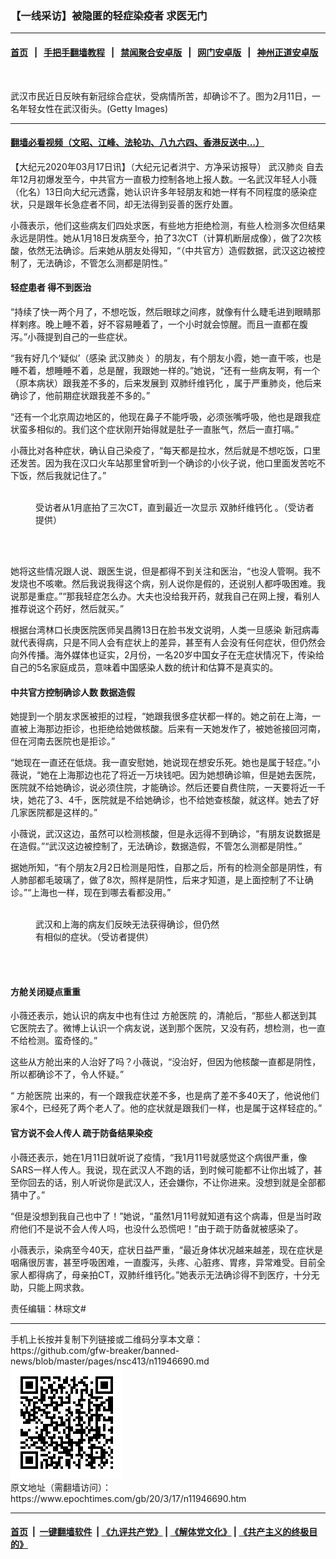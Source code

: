 ### 【一线采访】被隐匿的轻症染疫者 求医无门
------------------------

#### [首页](https://github.com/gfw-breaker/banned-news/blob/master/README.md) &nbsp;&nbsp;|&nbsp;&nbsp; [手把手翻墙教程](https://github.com/gfw-breaker/guides/wiki) &nbsp;&nbsp;|&nbsp;&nbsp; [禁闻聚合安卓版](https://github.com/gfw-breaker/bn-android) &nbsp;&nbsp;|&nbsp;&nbsp; [网门安卓版](https://github.com/oGate2/oGate) &nbsp;&nbsp;|&nbsp;&nbsp; [神州正道安卓版](https://github.com/SzzdOgate/update) 



<div><img alt="" class="aligncenter wp-post-image" src="https://i.epochtimes.com/assets/uploads/2020/03/GettyImages-1200155429-600x400.jpg"/>
<div class="red16 caption">
 <p>
  武汉市民近日反映有新冠综合症状，受病情所苦，却确诊不了。图为2月11日，一名年轻女性在武汉街头。(Getty Images)
 </p>
</div>
</div><hr/>

#### [翻墙必看视频（文昭、江峰、法轮功、八九六四、香港反送中...）](https://github.com/gfw-breaker/banned-news/blob/master/pages/link3.md)

<div><p>
 【大纪元2020年03月17日讯】（大纪元记者洪宁、方净采访报导）
 <ok href="https://www.epochtimes.com/gb/tag/%E6%AD%A6%E6%B1%89%E8%82%BA%E7%82%8E.html">
  武汉肺炎
 </ok>
 自去年12月初爆发至今，中共官方一直极力控制各地上报人数。一名武汉年轻人小薇（化名）13日向大纪元透露，她认识许多年轻朋友和她一样有不同程度的感染症状，只是跟年长急症者不同，却无法得到妥善的医疗处置。
</p>
<p>
 小薇表示，他们这些病友们四处求医，有些地方拒绝检测，有些人检测多次但结果永远是阴性。她从1月18日发病至今，拍了3次CT（计算机断层成像），做了2次核酸，依然无法确诊。后来她从朋友处得知，“（中共官方）造假数据，武汉这边被控制了，无法确诊，不管怎么测都是阴性。”
</p>
<h4>
 轻症患者 得不到医治
</h4>
<p>
 “持续了快一两个月了，不想吃饭，然后眼球之间疼，就像有什么睫毛进到眼睛那样剌疼。晚上睡不着，好不容易睡着了，一个小时就会惊醒。而且一直都在腹泻。”小薇提到自己的一些症状。
</p>
<p>
 “我有好几个‘疑似’（感染
 <ok href="https://www.epochtimes.com/gb/tag/%E6%AD%A6%E6%B1%89%E8%82%BA%E7%82%8E.html">
  武汉肺炎
 </ok>
 ）的朋友，有个朋友小霞，她一直干咳，也是睡不着，想睡睡不着，总是醒，我跟她一样的。”她说，“还有一些病友啊，有一个（原本病状）跟我差不多的，后来发展到
 <ok href="https://www.epochtimes.com/gb/tag/%E5%8F%8C%E8%82%BA%E7%BA%A4%E7%BB%B4%E9%92%99%E5%8C%96.html">
  双肺纤维钙化
 </ok>
 ，属于严重肺炎，他后来确诊了，他前期症状跟我差不多的。”
</p>
<p>
 “还有一个北京周边地区的，他现在鼻子不能呼吸，必须张嘴呼吸，他也是跟我症状蛮多相似的。我们这个症状刚开始得就是肚子一直胀气，然后一直打嗝。”
</p>
<p>
 小薇比对各种症状，确认自己染疫了，“每天都是拉水，然后就是不想吃饭，口里还发苦。因为我在汉口火车站那里曾听到一个确诊的小伙子说，他口里面发苦吃不下饭，然后我就记住了。”
</p>
<figure class="wp-caption aligncenter" id="attachment_11946838" style="width: 450px">
 <ok href="http://i.epochtimes.com/assets/uploads/2020/03/4-5.jpg">
  <img alt="" class="wp-image-11946838 size-medium" src="http://i.epochtimes.com/assets/uploads/2020/03/4-5-450x460.jpg"/>
 </ok>
 <br/><figcaption class="wp-caption-text">
  受访者从1月底拍了三次CT，直到最近一次显示
  <ok href="https://www.epochtimes.com/gb/tag/%E5%8F%8C%E8%82%BA%E7%BA%A4%E7%BB%B4%E9%92%99%E5%8C%96.html">
   双肺纤维钙化
  </ok>
  。（受访者提供）
 </figcaption><br/>
</figure><br/>
<p>
 她将这些情况跟人说、跟医生说，但是都得不到关注和医治，“也没人管啊。我不发烧也不咳嗽。然后我说我得这个病，别人说你是假的，还说别人都呼吸困难。我说那是重症。”“那我轻症怎么办。大夫也没给我开药，就我自己在网上搜，看别人推荐说这个药好，然后就买。”
</p>
<p>
 根据台湾林口长庚医院医师吴昌腾13日在脸书发文说明，人类一旦感染
 <ok href="https://www.epochtimes.com/gb/tag/%E6%96%B0%E5%86%A0%E7%97%85%E6%AF%92.html">
  新冠病毒
 </ok>
 就代表得病，只是不同人会有症状上的差异，甚至有人会没有任何症状，但仍然会向外传播。海外媒体也证实，2月份，一名20岁中国女子在无症状情况下，传染给自己的5名家庭成员，意味着中国感染人数的统计和估算不是真实的。
</p>
<h4>
 中共官方控制确诊人数 数据造假
</h4>
<p>
 她提到一个朋友求医被拒的过程，“她跟我很多症状都一样的。她之前在上海，一直被上海那边拒诊，也拒绝给她做核酸。后来有一天她发作了，被她爸接回河南，但在河南去医院也是拒诊。”
</p>
<p>
 “她现在一直还在低烧。我一直安慰她，她说现在想安乐死。她也是属于轻症。”小薇说，“她在上海那边也花了将近一万块钱吧。因为她想确诊嘛，但是她去医院，医院就不给她确诊，说必须住院，才能确诊。然后还要自费住院，一天要将近一千块，她花了3、4千，医院就是不给她确诊，也不给她查核酸，就这样。她去了好几家医院都是这样的。”
</p>
<p>
 小薇说，武汉这边，虽然可以检测核酸，但是永远得不到确诊，“有朋友说数据是在造假。”“武汉这边被控制了，无法确诊，数据造假，不管怎么测都是阴性。”
</p>
<p>
 据她所知，“有个朋友2月2日检测是阳性，自那之后，所有的检测全部是阴性，有人肺部都毛玻璃了，做了8次，照样是阴性，后来才知道，是上面控制了不让确诊。”“上海也一样，现在到哪去看都没用。”
</p>
<figure class="wp-caption aligncenter" id="attachment_11946830" style="width: 300px">
 <ok href="http://i.epochtimes.com/assets/uploads/2020/03/5-6.jpg">
  <img alt="" class="size-small wp-image-11946830" src="http://i.epochtimes.com/assets/uploads/2020/03/5-6-300x748.jpg"/>
 </ok>
 <br/><figcaption class="wp-caption-text">
  武汉和上海的病友们反映无法获得确诊，但仍然有相似的症状。（受访者提供）
 </figcaption><br/>
</figure><br/>
<h4>
 方舱关闭疑点重重
</h4>
<p>
 小薇还表示，她认识的病友中也有住过
 <ok href="https://www.epochtimes.com/gb/tag/%E6%96%B9%E8%88%B1%E5%8C%BB%E9%99%A2.html">
  方舱医院
 </ok>
 的，清舱后，“那些人都送到其它医院去了。微博上认识一个病友说，送到那个医院，又没有药，想检测，也一直不给检测。蛮奇怪的。”
</p>
<p>
 这些从方舱出来的人治好了吗？小薇说，“没治好，但因为他核酸一直都是阴性，所以都确诊不了，令人怀疑。”
</p>
<p>
 “
 <ok href="https://www.epochtimes.com/gb/tag/%E6%96%B9%E8%88%B1%E5%8C%BB%E9%99%A2.html">
  方舱医院
 </ok>
 出来的，有一个跟我症状差不多，也是病了差不多40天了，他说他们家4个，已经死了两个老人了。他的症状就是跟我们一样，也是属于这样轻症的。”
</p>
<h4>
 官方说不会人传人 疏于防备结果染疫
</h4>
<p>
 小薇还表示，她在1月11日就听说了疫情，“我1月11号就感觉这个病很严重，像SARS一样人传人。我说，现在武汉人不跑的话，到时候可能都不让你出城了，甚至你回去的话，别人听说你是武汉人，还会嫌你，不让你进来。没想到就是全部都猜中了。”
</p>
<p>
 “但是没想到我自己也中了！”她说，“虽然1月11号就知道有这个病毒，但是当时政府他们不是说不会人传人吗，也没什么恐慌吧！”由于疏于防备就被感染了。
</p>
<p>
 小薇表示，染病至今40天，症状日益严重，“最近身体状况越来越差，现在症状是咽痛很厉害，甚至呼吸困难，一直腹泻，头疼、心脏疼、胃疼，异常难受。目前全家人都得病了，母亲拍CT，双肺纤维钙化。”她表示无法确诊得不到医疗，十分无助，只能上网求救。
</p>
<p>
 责任编辑：林琮文#
</p>
</div>
<hr/>
手机上长按并复制下列链接或二维码分享本文章：<br/>
https://github.com/gfw-breaker/banned-news/blob/master/pages/nsc413/n11946690.md <br/>
<a href='https://github.com/gfw-breaker/banned-news/blob/master/pages/nsc413/n11946690.md'><img src='https://github.com/gfw-breaker/banned-news/blob/master/pages/nsc413/n11946690.md.png'/></a> <br/>
原文地址（需翻墙访问）：https://www.epochtimes.com/gb/20/3/17/n11946690.htm


------------------------
#### [首页](https://github.com/gfw-breaker/banned-news/blob/master/README.md) &nbsp;|&nbsp; [一键翻墙软件](https://github.com/gfw-breaker/nogfw/blob/master/README.md) &nbsp;| [《九评共产党》](https://github.com/gfw-breaker/9ping.md/blob/master/README.md#九评之一评共产党是什么) | [《解体党文化》](https://github.com/gfw-breaker/jtdwh.md/blob/master/README.md) | [《共产主义的终极目的》](https://github.com/gfw-breaker/gczydzjmd.md/blob/master/README.md)


<img src='http://gfw-breaker.win/banned-news/pages/nsc413/n11946690.md' width='0px' height='0px'/>
